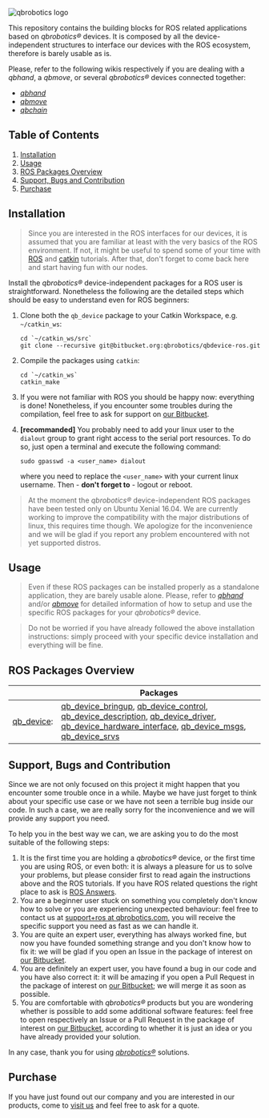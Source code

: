 ![qbrobotics logo](http://www.qbrobotics.com/wp-content/themes/qbrobotics/img/logo.svg)

This repository contains the building blocks for ROS related applications based on _qbrobotics®_ devices. It is composed by all the device-independent structures to interface our devices with the ROS ecosystem, therefore is barely usable as is.

Please, refer to the following wikis respectively if you are dealing with a _qbhand_, a _qbmove_, or several _qbrobotics®_ devices connected together:
- [_qbhand_](http://wiki.ros.org/Robots/qbhand)
- [_qbmove_](http://wiki.ros.org/Robots/qbmove)
- [_qbchain_](https://bitbucket.org/qbrobotics/qbchain-ros)

## Table of Contents
1. [Installation](#markdown-header-installation)
1. [Usage](#markdown-header-usage)
1. [ROS Packages Overview](#markdown-header-ros-packages-overview)
1. [Support, Bugs and Contribution](#markdown-header-support)
1. [Purchase](#markdown-header-purchase)

## Installation
>Since you are interested in the ROS interfaces for our devices, it is assumed that you are familiar at least with the very basics of the ROS environment. If not, it might be useful to spend some of your time with [ROS](http://wiki.ros.org/ROS/Tutorials) and [catkin](http://wiki.ros.org/catkin/Tutorials) tutorials. After that, don't forget to come back here and start having fun with our nodes.

Install the _qbrobotics®_ device-independent packages for a ROS user is straightforward. Nonetheless the following are the detailed steps which should be easy to understand even for ROS beginners:

1. Clone both the `qb_device` package to your Catkin Workspace, e.g. `~/catkin_ws`:
   ```
   cd `~/catkin_ws/src`
   git clone --recursive git@bitbucket.org:qbrobotics/qbdevice-ros.git
   ```

1. Compile the packages using `catkin`:
   ```
   cd `~/catkin_ws`
   catkin_make
   ```

1. If you were not familiar with ROS you should be happy now: everything is done! Nonetheless, if you encounter some troubles during the compilation, feel free to ask for support on [our Bitbucket](https://bitbucket.org/account/user/qbrobotics/projects/ROS).

1. **[recommanded]** You probably need to add your linux user to the `dialout` group to grant right access to the serial port resources. To do so, just open a terminal and execute the following command:
   ```
   sudo gpasswd -a <user_name> dialout
   ```
   where you need to replace the `<user_name>` with your current linux username. Then - **don't forget to** - logout or reboot.

>At the moment the _qbrobotics®_ device-independent ROS packages have been tested only on Ubuntu Xenial 16.04. We are currently working to improve the compatibility with the major distributions of linux, this requires time though. We apologize for the inconvenience and we will be glad if you report any problem encountered with not yet supported distros.

## Usage
>Even if these ROS packages can be installed properly as a standalone application, they are barely usable alone. Please, refer to [_qbhand_](http://wiki.ros.org/Robots/qbhand) and/or [_qbmove_](http://wiki.ros.org/Robots/qbmove) for detailed information of how to setup and use the specific ROS packages for your _qbrobotics®_ device.

>Do not be worried if you have already followed the above installation instructions: simply proceed with your specific device installation and everything will be fine.

## ROS Packages Overview
| |Packages|
|---:|---|
|[qb_device](http://wiki.ros.org/qb_device): |[qb_device_bringup](http://wiki.ros.org/qb_device_bringup), [qb_device_control](http://wiki.ros.org/qb_device_control), [qb_device_description](http://wiki.ros.org/qb_device_description), [qb_device_driver](http://wiki.ros.org/qb_device_driver), [qb_device_hardware_interface](http://wiki.ros.org/qb_device_hardware_interface), [qb_device_msgs](http://wiki.ros.org/qb_device_msgs), [qb_device_srvs](http://wiki.ros.org/qb_device_srvs)|

## Support, Bugs and Contribution
Since we are not only focused on this project it might happen that you encounter some trouble once in a while. Maybe we have just forget to think about your specific use case or we have not seen a terrible bug inside our code. In such a case, we are really sorry for the inconvenience and we will provide any support you need.

To help you in the best way we can, we are asking you to do the most suitable of the following steps:

1. It is the first time you are holding a _qbrobotics®_ device, or the first time you are using ROS, or even both: it is always a pleasure for us to solve your problems, but please consider first to read again the instructions above and the ROS tutorials. If you have ROS related questions the right place to ask is [ROS Answers](http://answers.ros.org/questions/).
1. You are a beginner user stuck on something you completely don't know how to solve or you are experiencing unexpected behaviour: feel free to contact us at [support+ros at qbrobotics.com](support+ros@qbrobotics.com), you will receive the specific support you need as fast as we can handle it.
1. You are quite an expert user, everything has always worked fine, but now you have founded something strange and you don't know how to fix it: we will be glad if you open an Issue in the package of interest on [our Bitbucket](https://bitbucket.org/account/user/qbrobotics/projects/ROS).
1. You are definitely an expert user, you have found a bug in our code and you have also correct it: it will be amazing if you open a Pull Request in the package of interest on [our Bitbucket](https://bitbucket.org/account/user/qbrobotics/projects/ROS); we will merge it as soon as possible.
1. You are comfortable with _qbrobotics®_ products but you are wondering whether is possible to add some additional software features: feel free to open respectively an Issue or a Pull Request in the package of interest on [our Bitbucket](https://bitbucket.org/account/user/qbrobotics/projects/ROS), according to whether it is just an idea or you have already provided your solution.

In any case, thank you for using [_qbrobotics®_](http://www.qbrobotics.com) solutions.

## Purchase
If you have just found out our company and you are interested in our products, come to [visit us](http://www.qbrobotics.com) and feel free to ask for a quote.